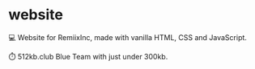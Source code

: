 # website
💻  Website for RemiixInc, made with vanilla HTML, CSS and JavaScript.

⏱️  512kb.club Blue Team with just under 300kb.
